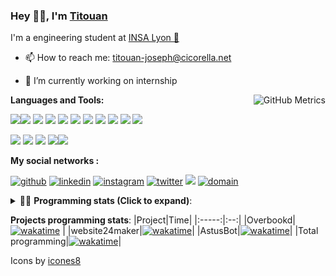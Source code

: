 <!--
**titouan-joseph/titouan-joseph** is a ✨ _special_ ✨ repository because its `README.md` (this file) appears on your GitHub profile.

Here are some ideas to get you started:

- 🔭 I’m currently working on ...
- 🌱 I’m currently learning ...
- 👯 I’m looking to collaborate on ...
- 🤔 I’m looking for help with ...
- 💬 Ask me about ...
- 📫 How to reach me: ...
- 😄 Pronouns: ...
- ⚡ Fun fact: ...
-->

### Hey 👋🏽, I'm [Titouan](https://github.com/Titouan-Joseph) 

I'm a engineering student at  [INSA Lyon 🦏](https://www.insa-lyon.fr/en/)

- 📫 How to reach me: [titouan-joseph@cicorella.net](mailto:titouan-joseph@cicorella.net)
- 🔭 I’m currently working on internship


  <img align="right" alt="GitHub Metrics" src="https://metrics.lecoq.io/titouan-joseph" />

**Languages and Tools:**

[<img src="https://img.icons8.com/color/48/000000/python.png"/>]()[<img src="https://img.icons8.com/color/48/000000/java-coffee-cup-logo.png"/>]() [<img src="https://img.icons8.com/color/48/000000/c-programming.png"/>]() [<img src="https://img.icons8.com/color/48/000000/javascript.png"/>]() [<img src="https://img.icons8.com/color/48/000000/selenium-test-automation.png"/>]() [<img src="https://img.icons8.com/color/48/000000/git.png"/>]() [<img src="https://img.icons8.com/color/48/000000/console.png"/>]() [<img src="https://img.icons8.com/color/48/000000/android-os.png"/>]() [<img src="https://img.icons8.com/color/48/000000/pycharm.png"/>]() [<img src="https://img.icons8.com/color/48/000000/virtualbox.png"/>]() [<img src="https://img.icons8.com/color/48/000000/windows-10.png"/>]()

[<img src="https://img.icons8.com/color/48/000000/linux.png"/>]() [<img src="https://img.icons8.com/color/48/000000/nginx.png"/>]() [<img src="https://img.icons8.com/color/48/000000/raspberry-pi.png"/>]() [<img src="https://img.icons8.com/color/48/000000/docker.png"/>]()[<img src="https://img.icons8.com/color/48/000000/visual-studio-code-2019.png"/>]()

**My social networks :**

[<img src='https://img.icons8.com/fluent/48/000000/github.png' alt="github">](https://github.com/titouan-joseph)  [<img src='https://img.icons8.com/color/48/000000/linkedin.png' alt='linkedin'>](https://www.linkedin.com/in/titouan-joseph-revol/)  [<img src='https://img.icons8.com/color/48/000000/instagram-new.png' alt='instagram'>](https://www.instagram.com/tit_ci/)  [<img src='https://img.icons8.com/color/48/000000/twitter.png' alt='twitter'>](https://twitter.com/tit_ci) [<img src="https://img.icons8.com/color/48/000000/facebook.png"/>](https://www.facebook.com/titre01) [<img src="https://img.icons8.com/fluent/48/000000/domain.png" alt="domain"/>](https://titouan-joseph.cicorella.net)

<details>
 <summary>👨‍💻 <b>Programming stats (Click to expand)</b>: </summary>
<!--START_SECTION:waka-->
![Code Time](http://img.shields.io/badge/Code%20Time-0%20secs-blue)

**🐱 My GitHub Data** 

> 🏆 175 Contributions in the Year 2022
 > 
> 📦 65.8 kB Used in GitHub's Storage 
 > 
> 🚫 Not Opted to Hire
 > 
> 📜 30 Public Repositories 
 > 
> 🔑 2 Private Repositories  
 > 
**I'm a Night 🦉** 

```text
🌞 Morning    92 commits     ███░░░░░░░░░░░░░░░░░░░░░░   14.77% 
🌆 Daytime    187 commits    ███████░░░░░░░░░░░░░░░░░░   30.02% 
🌃 Evening    309 commits    ████████████░░░░░░░░░░░░░   49.6% 
🌙 Night      35 commits     █░░░░░░░░░░░░░░░░░░░░░░░░   5.62%

```
📅 **I'm Most Productive on Tuesday** 

```text
Monday       105 commits    ████░░░░░░░░░░░░░░░░░░░░░   16.85% 
Tuesday      149 commits    ██████░░░░░░░░░░░░░░░░░░░   23.92% 
Wednesday    116 commits    ████░░░░░░░░░░░░░░░░░░░░░   18.62% 
Thursday     74 commits     ███░░░░░░░░░░░░░░░░░░░░░░   11.88% 
Friday       49 commits     ██░░░░░░░░░░░░░░░░░░░░░░░   7.87% 
Saturday     63 commits     ██░░░░░░░░░░░░░░░░░░░░░░░   10.11% 
Sunday       67 commits     ██░░░░░░░░░░░░░░░░░░░░░░░   10.75%

```


📊 **This Week I Spent My Time On** 

```text
⌚︎ Time Zone: Europe/Paris

💬 Programming Languages: 
Markdown                 1 hr 54 mins        ████████████████░░░░░░░░░   64.4% 
Other                    32 mins             ████░░░░░░░░░░░░░░░░░░░░░   18.44% 
Text                     30 mins             ████░░░░░░░░░░░░░░░░░░░░░   17.05% 
Bash                     0 secs              ░░░░░░░░░░░░░░░░░░░░░░░░░   0.11% 
CSV                      0 secs              ░░░░░░░░░░░░░░░░░░░░░░░░░   0.0%

🔥 Editors: 
VS Code                  2 hrs 30 mins       █████████████████████░░░░   84.62% 
Bash                     27 mins             ███░░░░░░░░░░░░░░░░░░░░░░   15.38%

🐱‍💻 Projects: 
[CNS] Stage Titouan - Gen2 hrs               █████████████████░░░░░░░░   67.57% 
Unknown Project          28 mins             ████░░░░░░░░░░░░░░░░░░░░░   15.84% 
Terminal                 27 mins             ███░░░░░░░░░░░░░░░░░░░░░░   15.38% 
[LOI] [Tshoot] 22-06 Tsho2 mins              ░░░░░░░░░░░░░░░░░░░░░░░░░   1.21%

💻 Operating System: 
Windows                  2 hrs 30 mins       █████████████████████░░░░   84.62% 
WSL                      24 mins             ███░░░░░░░░░░░░░░░░░░░░░░   13.57% 
Linux                    3 mins              ░░░░░░░░░░░░░░░░░░░░░░░░░   1.81%

```

**I Mostly Code in Python** 

```text
Python                   19 repos            ██████████████░░░░░░░░░░░   55.88% 
JavaScript               4 repos             ███░░░░░░░░░░░░░░░░░░░░░░   11.76% 
HTML                     2 repos             █░░░░░░░░░░░░░░░░░░░░░░░░   5.88% 
C                        2 repos             █░░░░░░░░░░░░░░░░░░░░░░░░   5.88% 
MATLAB                   2 repos             █░░░░░░░░░░░░░░░░░░░░░░░░   5.88%

```



 Last Updated on 14/07/2022 14:03:45 UTC
<!--END_SECTION:waka-->

</details>

<b>Projects programming stats</b>:
|Project|Time|
|:-----:|:--:|
|Overbookd| [![wakatime](https://wakatime.com/badge/user/07f10887-f0d8-43c1-b329-d19c27059283/project/d8c55d07-5b66-4500-8928-c8628ca2fc78.svg)](https://wakatime.com/badge/user/07f10887-f0d8-43c1-b329-d19c27059283/project/d8c55d07-5b66-4500-8928-c8628ca2fc78) |
|website24maker|[![wakatime](https://wakatime.com/badge/user/07f10887-f0d8-43c1-b329-d19c27059283/project/0d2d9294-0be7-4646-9c4f-7169f120f4e7.svg)](https://wakatime.com/badge/user/07f10887-f0d8-43c1-b329-d19c27059283/project/0d2d9294-0be7-4646-9c4f-7169f120f4e7)|
|AstusBot|[![wakatime](https://wakatime.com/badge/user/07f10887-f0d8-43c1-b329-d19c27059283/project/e6f09298-a37c-4761-b8d4-5ec7312fd79f.svg)](https://wakatime.com/badge/user/07f10887-f0d8-43c1-b329-d19c27059283/project/e6f09298-a37c-4761-b8d4-5ec7312fd79f)|
|Total programming|[![wakatime](https://wakatime.com/badge/user/07f10887-f0d8-43c1-b329-d19c27059283.svg)](https://wakatime.com/@07f10887-f0d8-43c1-b329-d19c27059283)|

Icons by [icones8](https://icones8.fr/)
